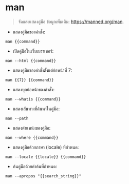 # man

> จัดและแสดงคู่มือ
> ข้อมูลเพิ่มเติม: <https://manned.org/man>.

- แสดงคู่มือของคำสั่ง:

`man {{command}}`

- เปิดคู่มือในเว็บเบราเซอร์:

`man --html {{command}}`

- แสดงคู่มือของคำสั่งตั้งแต่ย่อหน้าที่ 7:

`man {{7}} {{command}}`

- แสดงทุกย่อหน้าของคำสั่ง:

`man --whatis {{command}}`

- แสดงเส่้นทางที่ค้นหาในคู่มือ:

`man --path`

- แสดงตำแหน่งของคู่มือ:

`man --where {{command}}`

- แสดงคู่มือด้วยภาษา (locale) ที่กำหนด:

`man --locale {{locale}} {{command}}`

- ค้นคู่มือด้วยคำค้นที่กำหนด:

`man --apropos "{{search_string}}"`
